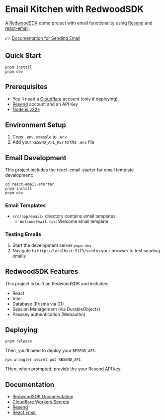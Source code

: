 # Email Kitchen with RedwoodSDK

A [RedwoodSDK](https://rwsdk.com) demo project with email functionality using [Resend](https://resend.com) and [react-email](https://https://react.email).

👉 [Documentation for Sending Email](https://docs.rwsdk.com/guides/email/sending-email)

## Quick Start

```shell
pnpm install
pnpm dev
```

## Prerequisites

- You'll need a [Cloudflare](https://cloudflare.com) account (only if deploying)
- [Resend](https://resend.com) account and an API Key
- [Node.js v22+](https://nodejs.org/en/download)

## Environment Setup

1. Copy `.env.example` to `.env`
2. Add your `RESEND_API_KEY` to the `.env` file

## Email Development

This project includes the react-email-starter for email template development:

```shell
cd react-email-starter
pnpm install
pnpm dev
```

### Email Templates

- `src/app/email/` directory contains email templates
  - `WelcomeEmail.tsx`: Welcome email template

### Testing Emails

1. Start the development server `pnpm dev`
2. Navigate to `http://localhost:5173/send` in your browser to test sending emails

## RedwoodSDK Features

This project is built on RedwoodSDK and includes:

- React
- Vite
- Database (Prisma via D1)
- Session Management (via DurableObjects)
- Passkey authentication (Webauthn)

## Deploying

```shell
pnpm release
```

Then, you'll need to deploy your `RESEND_API`:

```
npx wrangler secret put RESEND_API
```

THen, when prompted, provide the your Resend API key.


## Documentation

- [RedwoodSDK Documentation](https://docs.rwsdk.com/)
- [Cloudflare Workers Secrets](https://developers.cloudflare.com/workers/runtime-apis/secrets/)
- [Resend](https://resend.com)
- [React Email](https://react.email/)
